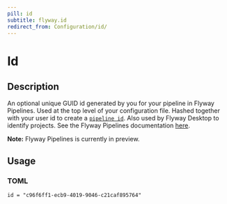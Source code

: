 ```yaml
---
pill: id
subtitle: flyway.id
redirect_from: Configuration/id/
---
```


# Id

## Description

An optional unique GUID id generated by you for your pipeline in Flyway Pipelines. Used at the top level of your
configuration file. Hashed together with your user id to create a [`pipeline id`](configuration/parameters/flyway/pipeline_id).
Also used by Flyway Desktop to identify projects. See the Flyway Pipelines documentation [here](https://red-gate.com/flyway/pipelines/documentation).

**Note:** Flyway Pipelines is currently in
preview.

## Usage

### TOML
```properties
id = "c96f6ff1-ecb9-4019-9046-c21caf895764"
```
